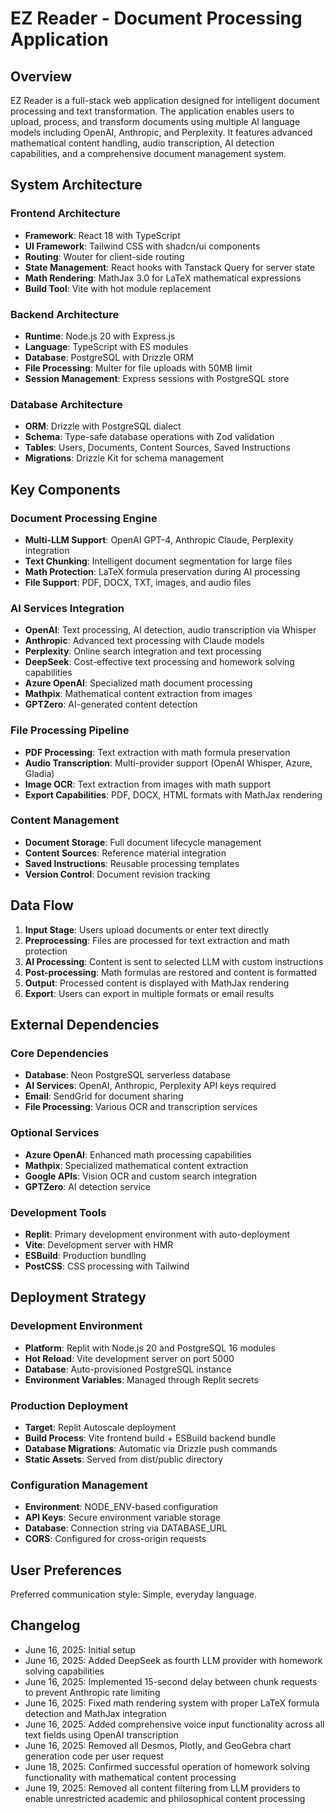 # EZ Reader - Document Processing Application

## Overview

EZ Reader is a full-stack web application designed for intelligent document processing and text transformation. The application enables users to upload, process, and transform documents using multiple AI language models including OpenAI, Anthropic, and Perplexity. It features advanced mathematical content handling, audio transcription, AI detection capabilities, and a comprehensive document management system.

## System Architecture

### Frontend Architecture
- **Framework**: React 18 with TypeScript
- **UI Framework**: Tailwind CSS with shadcn/ui components
- **Routing**: Wouter for client-side routing
- **State Management**: React hooks with Tanstack Query for server state
- **Math Rendering**: MathJax 3.0 for LaTeX mathematical expressions
- **Build Tool**: Vite with hot module replacement

### Backend Architecture
- **Runtime**: Node.js 20 with Express.js
- **Language**: TypeScript with ES modules
- **Database**: PostgreSQL with Drizzle ORM
- **File Processing**: Multer for file uploads with 50MB limit
- **Session Management**: Express sessions with PostgreSQL store

### Database Architecture
- **ORM**: Drizzle with PostgreSQL dialect
- **Schema**: Type-safe database operations with Zod validation
- **Tables**: Users, Documents, Content Sources, Saved Instructions
- **Migrations**: Drizzle Kit for schema management

## Key Components

### Document Processing Engine
- **Multi-LLM Support**: OpenAI GPT-4, Anthropic Claude, Perplexity integration
- **Text Chunking**: Intelligent document segmentation for large files
- **Math Protection**: LaTeX formula preservation during AI processing
- **File Support**: PDF, DOCX, TXT, images, and audio files

### AI Services Integration
- **OpenAI**: Text processing, AI detection, audio transcription via Whisper
- **Anthropic**: Advanced text processing with Claude models
- **Perplexity**: Online search integration and text processing
- **DeepSeek**: Cost-effective text processing and homework solving capabilities
- **Azure OpenAI**: Specialized math document processing
- **Mathpix**: Mathematical content extraction from images
- **GPTZero**: AI-generated content detection

### File Processing Pipeline
- **PDF Processing**: Text extraction with math formula preservation
- **Audio Transcription**: Multi-provider support (OpenAI Whisper, Azure, Gladia)
- **Image OCR**: Text extraction from images with math support
- **Export Capabilities**: PDF, DOCX, HTML formats with MathJax rendering

### Content Management
- **Document Storage**: Full document lifecycle management
- **Content Sources**: Reference material integration
- **Saved Instructions**: Reusable processing templates
- **Version Control**: Document revision tracking

## Data Flow

1. **Input Stage**: Users upload documents or enter text directly
2. **Preprocessing**: Files are processed for text extraction and math protection
3. **AI Processing**: Content is sent to selected LLM with custom instructions
4. **Post-processing**: Math formulas are restored and content is formatted
5. **Output**: Processed content is displayed with MathJax rendering
6. **Export**: Users can export in multiple formats or email results

## External Dependencies

### Core Dependencies
- **Database**: Neon PostgreSQL serverless database
- **AI Services**: OpenAI, Anthropic, Perplexity API keys required
- **Email**: SendGrid for document sharing
- **File Processing**: Various OCR and transcription services

### Optional Services
- **Azure OpenAI**: Enhanced math processing capabilities
- **Mathpix**: Specialized mathematical content extraction
- **Google APIs**: Vision OCR and custom search integration
- **GPTZero**: AI detection service


### Development Tools
- **Replit**: Primary development environment with auto-deployment
- **Vite**: Development server with HMR
- **ESBuild**: Production bundling
- **PostCSS**: CSS processing with Tailwind

## Deployment Strategy

### Development Environment
- **Platform**: Replit with Node.js 20 and PostgreSQL 16 modules
- **Hot Reload**: Vite development server on port 5000
- **Database**: Auto-provisioned PostgreSQL instance
- **Environment Variables**: Managed through Replit secrets

### Production Deployment
- **Target**: Replit Autoscale deployment
- **Build Process**: Vite frontend build + ESBuild backend bundle
- **Database Migrations**: Automatic via Drizzle push commands
- **Static Assets**: Served from dist/public directory

### Configuration Management
- **Environment**: NODE_ENV-based configuration
- **API Keys**: Secure environment variable storage
- **Database**: Connection string via DATABASE_URL
- **CORS**: Configured for cross-origin requests

## User Preferences

Preferred communication style: Simple, everyday language.

## Changelog

- June 16, 2025: Initial setup
- June 16, 2025: Added DeepSeek as fourth LLM provider with homework solving capabilities
- June 16, 2025: Implemented 15-second delay between chunk requests to prevent Anthropic rate limiting
- June 16, 2025: Fixed math rendering system with proper LaTeX formula detection and MathJax integration
- June 16, 2025: Added comprehensive voice input functionality across all text fields using OpenAI transcription
- June 16, 2025: Removed all Desmos, Plotly, and GeoGebra chart generation code per user request
- June 18, 2025: Confirmed successful operation of homework solving functionality with mathematical content processing
- June 19, 2025: Removed all content filtering from LLM providers to enable unrestricted academic and philosophical content processing
